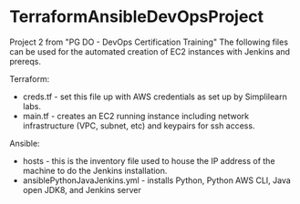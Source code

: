 # TerraformAnsibleDevOpsProject
Project 2 from "PG DO - DevOps Certification Training"
The following files can be used for the automated creation of EC2 instances with Jenkins and prereqs.
<p>
Terraform:
<ul>
<li>creds.tf - set this file up with AWS credentials as set up by Simplilearn labs.
<li>main.tf - creates an EC2 running instance including network infrastructure (VPC, subnet, etc)
          and keypairs for ssh access.
</ul>
</p>
<p>
Ansible:
<ul>
<li>hosts - this is the inventory file used to house the IP address of the machine to do the Jenkins installation.
<li>ansiblePythonJavaJenkins.yml - installs Python, Python AWS CLI, Java open JDK8, and Jenkins server
</ul>
</p>
